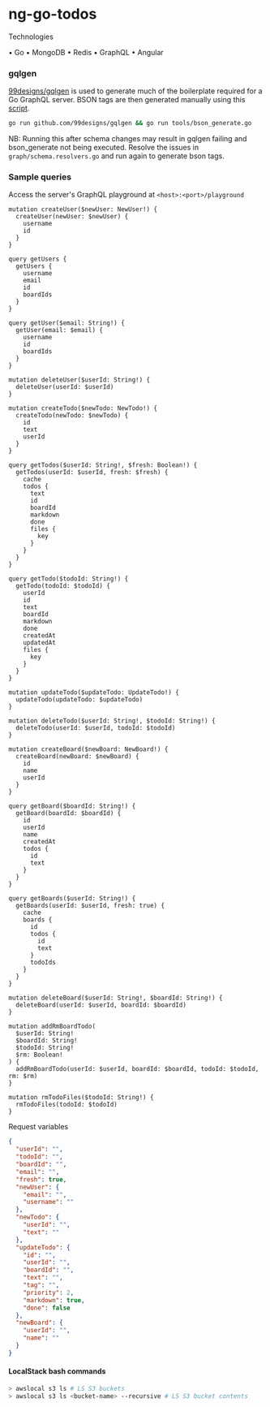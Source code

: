 # ng-go-todos

Technologies

• Go
• MongoDB
• Redis
• GraphQL
• Angular

### gqlgen

[99designs/gqlgen](https://github.com/99designs/gqlgen) is used to generate much of the boilerplate required for a Go GraphQL server. BSON tags are then generated manually using this [script](https://github.com/99designs/gqlgen/issues/865#issuecomment-573043996).

```bash
go run github.com/99designs/gqlgen && go run tools/bson_generate.go
```

NB: Running this after schema changes may result in gqlgen failing and bson_generate not being executed. Resolve the issues in `graph/schema.resolvers.go` and run again to generate bson tags.

### Sample queries

Access the server's GraphQL playground at `<host>:<port>/playground`

```gql
mutation createUser($newUser: NewUser!) {
  createUser(newUser: $newUser) {
    username
    id
  }
}

query getUsers {
  getUsers {
    username
    email
    id
    boardIds
  }
}

query getUser($email: String!) {
  getUser(email: $email) {
    username
    id
    boardIds
  }
}

mutation deleteUser($userId: String!) {
  deleteUser(userId: $userId)
}

mutation createTodo($newTodo: NewTodo!) {
  createTodo(newTodo: $newTodo) {
    id
    text
    userId
  }
}

query getTodos($userId: String!, $fresh: Boolean!) {
  getTodos(userId: $userId, fresh: $fresh) {
    cache
    todos {
      text
      id
      boardId
      markdown
      done
      files {
        key
      }
    }
  }
}

query getTodo($todoId: String!) {
  getTodo(todoId: $todoId) {
    userId
    id
    text
    boardId
    markdown
    done
    createdAt
    updatedAt
    files {
      key
    }
  }
}

mutation updateTodo($updateTodo: UpdateTodo!) {
  updateTodo(updateTodo: $updateTodo)
}

mutation deleteTodo($userId: String!, $todoId: String!) {
  deleteTodo(userId: $userId, todoId: $todoId)
}

mutation createBoard($newBoard: NewBoard!) {
  createBoard(newBoard: $newBoard) {
    id
    name
    userId
  }
}

query getBoard($boardId: String!) {
  getBoard(boardId: $boardId) {
    id
    userId
    name
    createdAt
    todos {
      id
      text
    }
  }
}

query getBoards($userId: String!) {
  getBoards(userId: $userId, fresh: true) {
    cache
    boards {
      id
      todos {
        id
        text
      }
      todoIds
    }
  }
}

mutation deleteBoard($userId: String!, $boardId: String!) {
  deleteBoard(userId: $userId, boardId: $boardId)
}

mutation addRmBoardTodo(
  $userId: String!
  $boardId: String!
  $todoId: String!
  $rm: Boolean!
) {
  addRmBoardTodo(userId: $userId, boardId: $boardId, todoId: $todoId, rm: $rm)
}

mutation rmTodoFiles($todoId: String!) {
  rmTodoFiles(todoId: $todoId)
}
```

Request variables

```json
{
  "userId": "",
  "todoId": "",
  "boardId": "",
  "email": "",
  "fresh": true,
  "newUser": {
    "email": "",
    "username": ""
  },
  "newTodo": {
    "userId": "",
    "text": ""
  },
  "updateTodo": {
    "id": "",
    "userId": "",
    "boardId": "",
    "text": "",
    "tag": "",
    "priority": 2,
    "markdown": true,
    "done": false
  },
  "newBoard": {
    "userId": "",
    "name": ""
  }
}
```

#### LocalStack bash commands

```bash
> awslocal s3 ls # LS S3 buckets
> awslocal s3 ls <bucket-name> --recursive # LS S3 bucket contents
```
